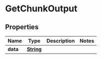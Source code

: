 

# GetChunkOutput


## Properties

| Name | Type | Description | Notes |
|------------ | ------------- | ------------- | -------------|
|**data** | [**String**](String.md) |  |  |



